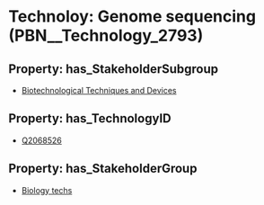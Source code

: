 # Technoloy: __Genome sequencing__ (PBN__Technology_2793)

## Property: has_StakeholderSubgroup

* [Biotechnological Techniques and Devices](PBN__TechSubgroup_29)

## Property: has_TechnologyID

* [Q2068526](Q2068526)

## Property: has_StakeholderGroup

* [Biology techs](PBN__TechGroup_15)

